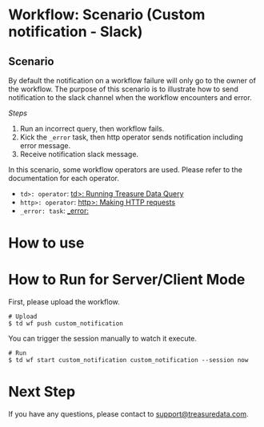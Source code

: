 # Workflow: Scenario (Custom notification - Slack)

## Scenario

By default the notification on a workflow failure will only go to the owner of the workflow. The purpose of this scenario is to illustrate how to send notification to the slack channel when the workflow encounters and error. 

*Steps*
1. Run an incorrect query, then workflow fails.
2. Kick the `_error` task, then http operator sends notification including error message.
3. Receive notification slack message.

In this scenario, some workflow operators are used. Please refer to the documentation for each operator.

 - `td>: operator`: [td>: Running Treasure Data Query](http://docs.digdag.io/operators/td.html)
 - `http>: operator`: [http>: Making HTTP requests](http://docs.digdag.io/operators/http.html)
 - `_error: task`: [_error:](http://docs.digdag.io/concepts.html?highlight=_error#dynamic-task-generation-and-check-error-tasks)

# How to use

# How to Run for Server/Client Mode

First, please upload the workflow.

    # Upload
    $ td wf push custom_notification

You can trigger the session manually to watch it execute.

    # Run
    $ td wf start custom_notification custom_notification --session now


# Next Step

If you have any questions, please contact to support@treasuredata.com.

